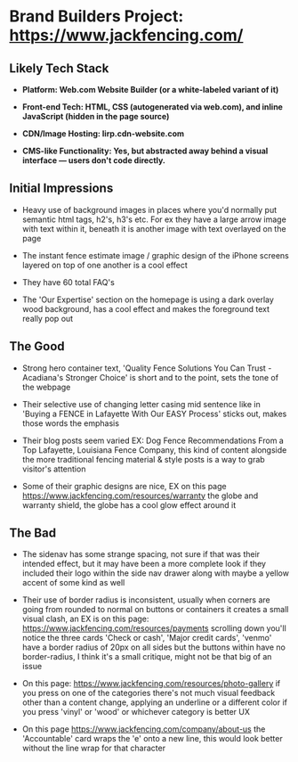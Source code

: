 # Brand Builders Project: https://www.jackfencing.com/

## Likely Tech Stack

- **Platform: Web.com Website Builder (or a white-labeled variant of it)**

- **Front-end Tech: HTML, CSS (autogenerated via web.com), and inline JavaScript (hidden in the page source)**

- **CDN/Image Hosting: lirp.cdn-website.com**

- **CMS-like Functionality: Yes, but abstracted away behind a visual interface — users don't code directly.**

## Initial Impressions

- Heavy use of background images in places where you'd normally put semantic html tags, h2's, h3's etc. For ex they have a large arrow image with text within it, beneath it is another image with text overlayed on the page

- The instant fence estimate image / graphic design of the iPhone screens layered on top of one another is a cool effect

- They have 60 total FAQ's

- The 'Our Expertise' section on the homepage is using a dark overlay wood background, has a cool effect and makes the foreground text really pop out

## The Good

- Strong hero container text, 'Quality Fence Solutions You Can Trust - Acadiana's Stronger Choice' is short and to the point, sets the tone of the webpage

- Their selective use of changing letter casing mid sentence like in 'Buying a FENCE in Lafayette With Our EASY Process' sticks out, makes those words the emphasis

- Their blog posts seem varied EX: Dog Fence Recommendations From a Top Lafayette, Louisiana Fence Company, this kind of content alongside the more traditional fencing material & style posts is a way to grab visitor's attention

- Some of their graphic designs are nice, EX on this page https://www.jackfencing.com/resources/warranty the globe and warranty shield, the globe has a cool glow effect around it

## The Bad

- The sidenav has some strange spacing, not sure if that was their intended effect, but it may have been a more complete look if they included their logo within the side nav drawer along with maybe a yellow accent of some kind as well

- Their use of border radius is inconsistent, usually when corners are going from rounded to normal on buttons or containers it creates a small visual clash, an EX is on this page: https://www.jackfencing.com/resources/payments scrolling down you'll notice the three cards 'Check or cash', 'Major credit cards', 'venmo' have a border radius of 20px on all sides but the buttons within have no border-radius, I think it's a small critique, might not be that big of an issue

- On this page: https://www.jackfencing.com/resources/photo-gallery if you press on one of the categories there's not much visual feedback other than a content change, applying an underline or a different color if you press 'vinyl' or 'wood' or whichever category is better UX

- On this page https://www.jackfencing.com/company/about-us the 'Accountable' card wraps the 'e' onto a new line, this would look better without the line wrap for that character
